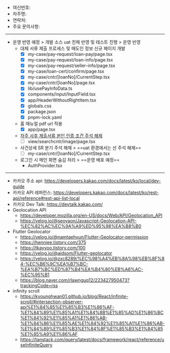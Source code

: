 - 여신번호: 
- 차주명: 
- 연락처: 
- 주요 문의사항: 
***
- 운영 반영 예정 > 개발 소스 uat 전체 반영 및 테스트 진행 > 운영 반영
	- ​대체 서류 제출 프로세스 및 매도인 정보 신규 페이지 개발
		- [x] my-case/pay-request/loan-pay/page.tsx
		- [x] my-case/pay-request/loan-info/page.tsx
		- [x] my-case/pay-request/seller-info/page.tsx
		- [x] my-case/loan-cert/confirm/page.tsx
		- [x] my-case/cntr/[loanNo]/CurrentStep.tsx
		- [x] my-case/cntr/[loanNo]/page.tsx
		- [x] lib/usePayInfoData.ts
		- [x] components/input/InputField.tsx
		- [x] app/HeaderWithoutRightItem.tsx
		- [x] globals.css
		- [x] package.json
		- [x] pnpm-lock.yaml
	- 홈 매뉴얼 pdf url 적용
		- [x] app/page.tsx
	- [차주 사후 제출서류 본인 인증 조건 주석 해제](http://211.251.254.64:24001/dev/withuslaw-react-web/-/commit/501c8842d8491e2e71910c054beffc13bd0a3262)
		- [ ] view/searchcntr/image/page.tsx
	- 사건상세 SR 분기 주석 해제 > ==uat 환경에서는 선 주석 해제==
		- [ ] my-case/cntr/[loanNo]/CurrentStep.tsx
	- 로그인 시 메인 화면 숨김 처리 > ==운영 배포 예정==
		- AuthProvider.tsx

***
- 카카오 주소 api: https://developers.kakao.com/docs/latest/ko/local/dev-guide
- 카카오 API 레퍼런스: https://developers.kakao.com/docs/latest/ko/rest-api/reference#rest-api-list-local
- 카카오 Dev Talk: https://devtalk.kakao.com/
- Geolocation API
	- https://developer.mozilla.org/en-US/docs/Web/API/Geolocation_API
	- https://velog.io/@seoyaon/Javascript-Geolocation-API-%EC%82%AC%EC%9A%A9%ED%95%98%EA%B8%B0
- Flutter Geolocator
	- https://velog.io/@namtaehyun/Flutter-Geolocator-permission
	- https://henniee.tistory.com/375
	- https://tkayyoo.tistory.com/100
	- https://velog.io/@aidsom/Flutter-geolocator
	- https://velog.io/@zxc8289/%EC%98%A4%EB%8A%98%EB%8F%84-%EC%B6%9C%EA%B7%BC-%EA%B7%BC%ED%87%B4%EA%B4%80%EB%A6%AC-%EC%95%B1
	- https://blog.naver.com/rlawnguq12/223427950473?trackingCode=rss
- infinity scroll
	- https://kyounghwan01.github.io/blog/React/infinite-scroll/#intersection-observer-api%E1%84%85%E1%85%B3%E1%86%AF-%E1%84%89%E1%85%A1%E1%84%8B%E1%85%AD%E1%86%BC%E1%84%92%E1%85%A1%E1%86%AB-%E1%84%86%E1%85%AE%E1%84%92%E1%85%A1%E1%86%AB-%E1%84%89%E1%85%B3%E1%84%8F%E1%85%B3%E1%84%85%E1%85%A9%E1%86%AF
	- https://tanstack.com/query/latest/docs/framework/react/reference/useInfiniteQuery